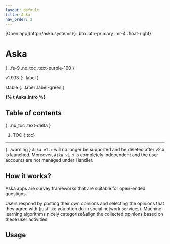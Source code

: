 ```yaml
---
layout: default
title: Aska
nav_order: 2
---
```


<span class="fs-5">
[Open app](http://aska.systems){: .btn .btn-primary .mr-4 .float-right}
</span>

# Aska
{: .fs-9 .no_toc .text-purple-100 }
<div markdown="1">
v1.9.13
{: .label }

stable
{: .label .label-green }
</div>

<strong>{% t Aska.intro %}</strong>

## Table of contents
{: .no_toc .text-delta }

1. TOC
{:toc}

---

{: .warning }
`Aska v1.x` will no longer be supported and be deleted after v2.x is launched. Moreover, `Aska v1.x` is completely independent and the user accounts are not managed under Handler.


## How it works?

Aska apps are survey frameworks that are suitable for open-ended questions. 

Users respond by posting their own opinions and selecting the opinions that they agree with (just like you often do in social network services). Machine-learning algorithms nicely categorize&align the collected opinions based on these user activities. 
<!-- {: .fs-6 .fw-300 } -->


## Usage




<!-- ## Tutorial video -->



